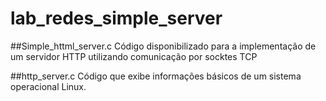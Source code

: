 # lab_redes_simple_server
##Simple_httml_server.c 
Código disponibilizado para a implementação de um servidor HTTP utilizando comunicação por socktes TCP 

##http_server.c
Código que exibe informações básicos de um sistema operacional Linux. 
